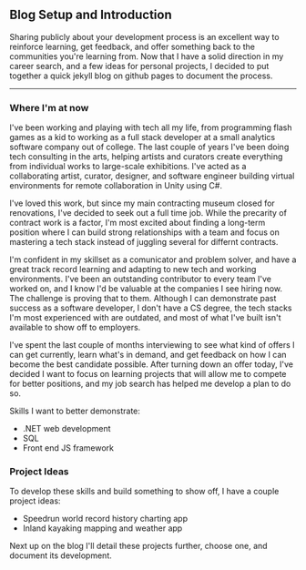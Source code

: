## Blog Setup and Introduction

Sharing publicly about your development process is an excellent way to reinforce learning, get feedback, and offer something back to the communities you're learning from. Now that I have a solid direction in my career search, and a few ideas for personal projects, I decided to put together a quick jekyll blog on github pages to document the process.

---

### Where I'm at now

I've been working and playing with tech all my life, from programming flash games as a kid to working as a full stack developer at a small analytics software company out of college. The last couple of years I've been doing tech consulting in the arts, helping artists and curators create everything from individual works to large-scale exhibitions. I've acted as a collaborating artist, curator, designer, and software engineer building virtual environments for remote collaboration in Unity using C#.

I've loved this work, but since my main contracting museum closed for renovations, I've decided to seek out a full time job. While the precarity of contract work is a factor, I'm most excited about finding a long-term position where I can build strong relationships with a team and focus on mastering a tech stack instead of juggling several for differnt contracts.

I'm confident in my skillset as a comunicator and problem solver, and have a great track record learning and adapting to new tech and working environments. I've been an outstanding contributor to every team I've worked on, and I know I'd be valuable at the companies I see hiring now. The challenge is proving that to them. Although I can demonstrate past success as a software developer, I don't have a CS degree, the tech stacks I'm most experienced with are outdated, and most of what I've built isn't available to show off to employers.

I've spent the last couple of months interviewing to see what kind of offers I can get currently, learn what's in demand, and get feedback on how I can become the best candidate possible. After turning down an offer today, I've decided I want to focus on learning projects that will allow me to compete for better positions, and my job search has helped me develop a plan to do so.

Skills I want to better demonstrate:
- .NET web development
- SQL
- Front end JS framework

### Project Ideas

To develop these skills and build something to show off, I have a couple project ideas:

- Speedrun world record history charting app
- Inland kayaking mapping and weather app

Next up on the blog I'll detail these projects further, choose one, and document its development.
